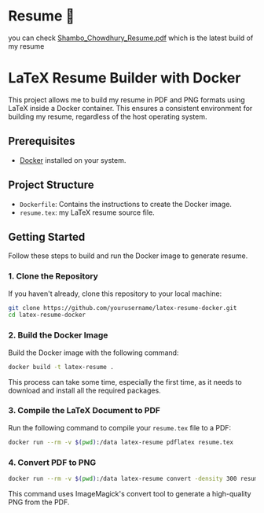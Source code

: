# Resume 📌
you can check [Shambo_Chowdhury_Resume.pdf](./Shambo_Chowdhury_Resume.pdf) which is the latest build of my resume


# LaTeX Resume Builder with Docker

This project allows me to build my resume in PDF and PNG formats using LaTeX inside a Docker container. This ensures a consistent environment for building my resume, regardless of the host operating system.



## Prerequisites

- [Docker](https://www.docker.com/products/docker-desktop) installed on your system.

## Project Structure

- `Dockerfile`: Contains the instructions to create the Docker image.
- `resume.tex`: my LaTeX resume source file.

## Getting Started

Follow these steps to build and run the Docker image to generate resume.

### 1. Clone the Repository

If you haven't already, clone this repository to your local machine:

```sh
git clone https://github.com/yourusername/latex-resume-docker.git
cd latex-resume-docker
```

### 2. Build the Docker Image
Build the Docker image with the following command:
```sh
docker build -t latex-resume .
```
This process can take some time, especially the first time, as it needs to download and install all the required packages.

### 3. Compile the LaTeX Document to PDF
Run the following command to compile your `resume.tex` file to a PDF:
```sh
docker run --rm -v $(pwd):/data latex-resume pdflatex resume.tex
```

### 4. Convert PDF to PNG
```sh
docker run --rm -v $(pwd):/data latex-resume convert -density 300 resume.pdf -quality 90 resume.png
```
This command uses ImageMagick's convert tool to generate a high-quality PNG from the PDF.